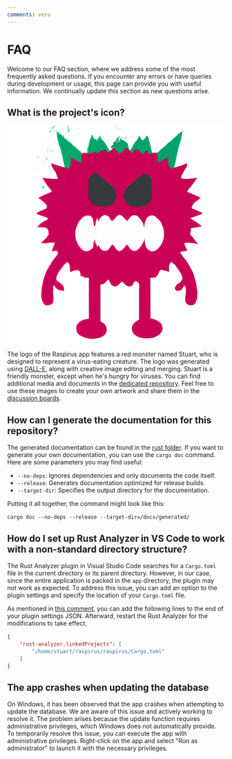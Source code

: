 ```yaml
---
comments: vero
---
```


# FAQ

Welcome to our FAQ section, where we address some of the most frequently asked questions. If you encounter any errors or have queries during development or usage, this page can provide you with useful information. We continually update this section as new questions arise.

## What is the project's icon?

![Transparent logo](../img/transparent-logo.png)

The logo of the Raspirus app features a red monster named Stuart, who is designed to represent a virus-eating creature. The logo was generated using [DALL-E](https://openai.com/product/dall-e-2), along with creative image editing and merging. Stuart is a friendly monster, except when he's hungry for viruses. You can find additional media and documents in the [dedicated repository](https://github.com/Raspirus/media). Feel free to use these images to create your own artwork and share them in the [discussion boards](https://github.com/orgs/Raspirus/discussions).

## How can I generate the documentation for this repository?

The generated documentation can be found in the [rust folder](/rust/). If you want to generate your own documentation, you can use the `cargo doc` command. Here are some parameters you may find useful:

- `--no-deps`: Ignores dependencies and only documents the code itself.
- `--release`: Generates documentation optimized for release builds.
- `--target-dir`: Specifies the output directory for the documentation.

Putting it all together, the command might look like this:

```shell
cargo doc --no-deps --release --target-dir=/docs/generated/
```

## How do I set up Rust Analyzer in VS Code to work with a non-standard directory structure?

The Rust Analyzer plugin in Visual Studio Code searches for a `Cargo.toml` file in the current directory or its parent directory. However, in our case, since the entire application is packed in the `app` directory, the plugin may not work as expected. To address this issue, you can add an option to the plugin settings and specify the location of your `Cargo.toml` file.

As mentioned in [this comment](https://github.com/rust-lang/rust-analyzer/issues/2649#issuecomment-691582605), you can add the following lines to the end of your plugin settings JSON. Afterward, restart the Rust Analyzer for the modifications to take effect.

```json
{
    "rust-analyzer.linkedProjects": [
        "/home/stuart/raspirus/raspirus/Cargo.toml"
    ]
}
```

## The app crashes when updating the database

On Windows, it has been observed that the app crashes when attempting to update the database. We are aware of this issue and actively working to resolve it. The problem arises because the update function requires administrative privileges, which Windows does not automatically provide. To temporarily resolve this issue, you can execute the app with administrative privileges. Right-click on the app and select "Run as administrator" to launch it with the necessary privileges.